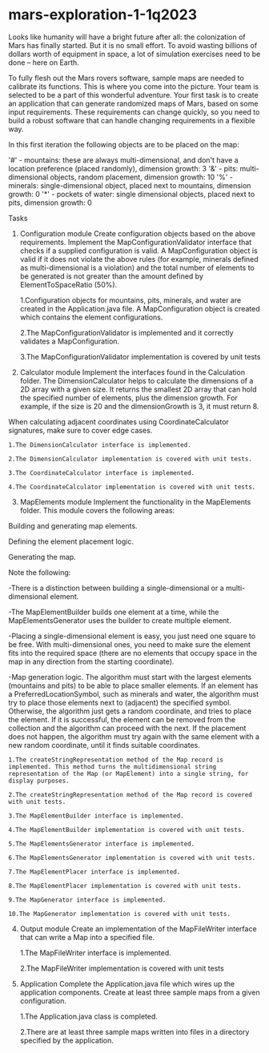 # mars-exploration-1-1q2023

Looks like humanity will have a bright future after all: the colonization of Mars has finally started. But it is no small effort. To avoid wasting billions of dollars worth of equipment in space, a lot of simulation exercises need to be done – here on Earth.

To fully flesh out the Mars rovers software, sample maps are needed to calibrate its functions. This is where you come into the picture. Your team is selected to be a part of this wonderful adventure. Your first task is to create an application that can generate randomized maps of Mars, based on some input requirements. These requirements can change quickly, so you need to build a robust software that can handle changing requirements in a flexible way.

In this first iteration the following objects are to be placed on the map:

'#' - mountains: these are always multi-dimensional, and don't have a location preference (placed randomly), dimension growth: 3
'&' - pits: multi-dimensional objects, random placement, dimension growth: 10
'%' - minerals: single-dimensional object, placed next to mountains, dimension growth: 0
'*' - pockets of water: single dimensional objects, placed next to pits, dimension growth: 0

Tasks

1. Configuration module
   Create configuration objects based on the above requirements. Implement the MapConfigurationValidator interface that checks if a supplied configuration is valid. A MapConfiguration object is valid if it does not violate the above rules (for example, minerals defined as multi-dimensional is a violation) and the total number of elements to be generated is not greater than the amount defined by ElementToSpaceRatio (50%).

    1.Configuration objects for mountains, pits, minerals, and water are created in the Application.java file. A MapConfiguration object is created which contains the element configurations.

    2.The MapConfigurationValidator is implemented and it correctly validates a MapConfiguration.

    3.The MapConfigurationValidator implementation is covered by unit tests
2. Calculator module
   Implement the interfaces found in the Calculation folder. The DimensionCalculator helps to calculate the dimensions of a 2D array with a given size. It returns the smallest 2D array that can hold the specified number of elements, plus the dimension growth. For example, if the size is 20 and the dimensionGrowth is 3, it must return 8.

When calculating adjacent coordinates using CoordinateCalculator signatures, make sure to cover edge cases.

    1.The DimensionCalculator interface is implemented.

    2.The DimensionCalculator implementation is covered with unit tests.

    3.The CoordinateCalculator interface is implemented.

    4.The CoordinateCalculator implementation is covered with unit tests.
3. MapElements module
   Implement the functionality in the MapElements folder. This module covers the following areas:

Building and generating map elements.

Defining the element placement logic.

Generating the map.

Note the following:

-There is a distinction between building a single-dimensional or a multi-dimensional element.

-The MapElementBuilder builds one element at a time, while the MapElementsGenerator uses the builder to create multiple element.

-Placing a single-dimensional element is easy, you just need one square to be free. With multi-dimensional ones, you need to make sure the element fits into the required space (there are no elements that occupy space in the map in any direction from the starting coordinate).

-Map generation logic. The algorithm must start with the largest elements (mountains and pits) to be able to place smaller elements. If an element has a PreferredLocationSymbol, such as minerals and water, the algorithm must try to place those elements next to (adjacent) the specified symbol. Otherwise, the algorithm just gets a random coordinate, and tries to place the element. If it is successful, the element can be removed from the collection and the algorithm can proceed with the next. If the placement does not happen, the algorithm must try again with the same element with a new random coordinate, until it finds suitable coordinates.

    1.The createStringRepresentation method of the Map record is implemented. This method turns the multidimensional string representation of the Map (or MapElement) into a single string, for display purposes.

    2.The createStringRepresentation method of the Map record is covered with unit tests.

    3.The MapElementBuilder interface is implemented.

    4.The MapElementBuilder implementation is covered with unit tests.

    5.The MapElementsGenerator interface is implemented.

    6.The MapElementsGenerator implementation is covered with unit tests.

    7.The MapElementPlacer interface is implemented.

    8.The MapElementPlacer implementation is covered with unit tests.

    9.The MapGenerator interface is implemented.

    10.The MapGenerator implementation is covered with unit tests.
4. Output module
   Create an implementation of the MapFileWriter interface that can write a Map into a specified file.

    1.The MapFileWriter interface is implemented.

    2.The MapFileWriter implementation is covered with unit tests
5. Application
   Complete the Application.java file which wires up the application components. Create at least three sample maps from a given configuration.

    1.The Application.java class is completed.

    2.There are at least three sample maps written into files in a directory specified by the application.